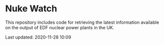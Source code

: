 # Nuke Watch

This repository includes code for retrieving the latest information available on the output of EDF nuclear power plants in the UK.

Last updated: 2020-11-28 10:09